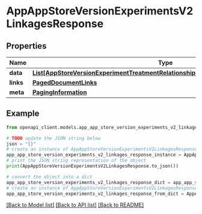 # AppAppStoreVersionExperimentsV2LinkagesResponse


## Properties

Name | Type | Description | Notes
------------ | ------------- | ------------- | -------------
**data** | [**List[AppStoreVersionExperimentTreatmentRelationshipsAppStoreVersionExperimentData]**](AppStoreVersionExperimentTreatmentRelationshipsAppStoreVersionExperimentData.md) |  | 
**links** | [**PagedDocumentLinks**](PagedDocumentLinks.md) |  | 
**meta** | [**PagingInformation**](PagingInformation.md) |  | [optional] 

## Example

```python
from openapi_client.models.app_app_store_version_experiments_v2_linkages_response import AppAppStoreVersionExperimentsV2LinkagesResponse

# TODO update the JSON string below
json = "{}"
# create an instance of AppAppStoreVersionExperimentsV2LinkagesResponse from a JSON string
app_app_store_version_experiments_v2_linkages_response_instance = AppAppStoreVersionExperimentsV2LinkagesResponse.from_json(json)
# print the JSON string representation of the object
print(AppAppStoreVersionExperimentsV2LinkagesResponse.to_json())

# convert the object into a dict
app_app_store_version_experiments_v2_linkages_response_dict = app_app_store_version_experiments_v2_linkages_response_instance.to_dict()
# create an instance of AppAppStoreVersionExperimentsV2LinkagesResponse from a dict
app_app_store_version_experiments_v2_linkages_response_from_dict = AppAppStoreVersionExperimentsV2LinkagesResponse.from_dict(app_app_store_version_experiments_v2_linkages_response_dict)
```
[[Back to Model list]](../README.md#documentation-for-models) [[Back to API list]](../README.md#documentation-for-api-endpoints) [[Back to README]](../README.md)


